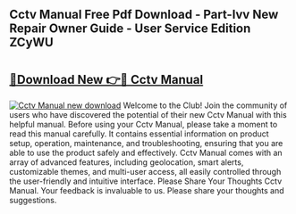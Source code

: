 ## Cctv Manual Free Pdf Download - Part-Ivv New Repair Owner Guide - User Service Edition ZCyWU

# <h2><a href="http://bc10006.oget.top/?id=Cctv+Manual">🔗Download New 👉🔴 Cctv Manual</a></h2>

[![Cctv Manual new download](https://i.imgur.com/5g1atiW.png)](http://bc10006.oget.top/?id=Cctv+Manual)
Welcome to the Club! Join the community of users who have discovered the potential of their new Cctv Manual with this helpful manual. Before using your Cctv Manual, please take a moment to read this manual carefully. It contains essential information on product setup, operation, maintenance, and troubleshooting, ensuring that you are able to use the product safely and effectively. Cctv Manual comes with an array of advanced features, including geolocation, smart alerts, customizable themes, and multi-user access, all easily controlled through the user-friendly and intuitive interface. Please Share Your Thoughts Cctv Manual. Your feedback is invaluable to us. Please share your thoughts and suggestions.
